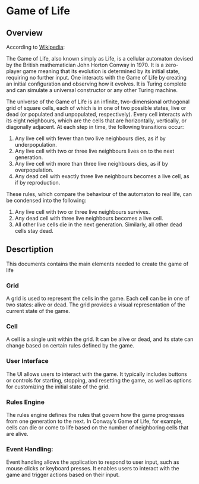 # Game of Life

## Overview

According to [Wikipedia](https://en.wikipedia.org/wiki/Conway%27s_Game_of_Life):

The Game of Life, also known simply as Life, is a cellular automaton devised by the British mathematician John Horton Conway in 1970. It is a zero-player game meaning that its evolution is determined by its initial state, requiring no further input. One interacts with the Game of Life by creating an initial configuration and observing how it evolves. It is Turing complete and can simulate a universal constructor or any other Turing machine. 

The universe of the Game of Life is an infinite, two-dimensional orthogonal grid of square cells, each of which is in one of two possible states, live or dead (or populated and unpopulated, respectively). Every cell interacts with its eight neighbours, which are the cells that are horizontally, vertically, or diagonally adjacent. At each step in time, the following transitions occur: 

1. Any live cell with fewer than two live neighbours dies, as if by underpopulation.
2. Any live cell with two or three live neighbours lives on to the next generation.
3. Any live cell with more than three live neighbours dies, as if by overpopulation.
4. Any dead cell with exactly three live neighbours becomes a live cell, as if by reproduction.

These rules, which compare the behaviour of the automaton to real life, can be condensed into the following:

1. Any live cell with two or three live neighbours survives.
2. Any dead cell with three live neighbours becomes a live cell.
3. All other live cells die in the next generation. Similarly, all other dead cells stay dead.


## Descrtiption
This documents contains the main elements needed to create the game of life

### Grid
A grid is used to represent the cells in the game. Each cell can be in one of two states: alive or dead. The grid provides a visual representation of the current state of the game.

### Cell
A cell is a single unit within the grid. It can be alive or dead, and its state can change based on certain rules defined by the game.

### User Interface
The UI allows users to interact with the game. It typically includes buttons or controls for starting, stopping, and resetting the game, as well as options for customizing the initial state of the grid.

### Rules Engine
The rules engine defines the rules that govern how the game progresses from one generation to the next. In Conway’s Game of Life, for example, cells can die or come to life based on the number of neighboring cells that are alive.

### Event Handling: 
Event handling allows the application to respond to user input, such as mouse clicks or keyboard presses. It enables users to interact with the game and trigger actions based on their input.